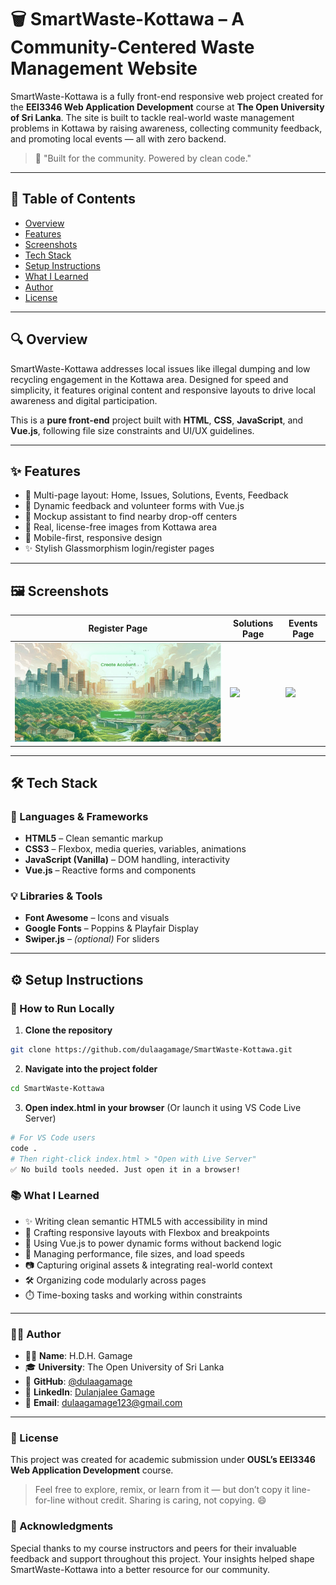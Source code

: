 # 🗑️ SmartWaste-Kottawa – A Community-Centered Waste Management Website

SmartWaste-Kottawa is a fully front-end responsive web project created for the **EEI3346 Web Application Development** course at **The Open University of Sri Lanka**. The site is built to tackle real-world waste management problems in Kottawa by raising awareness, collecting community feedback, and promoting local events — all with zero backend.

> 📍 "Built for the community. Powered by clean code."

---

## 📑 Table of Contents

- [Overview](#overview)
- [Features](#features)
- [Screenshots](#screenshots)
- [Tech Stack](#tech-stack)
- [Setup Instructions](#setup-instructions)
- [What I Learned](#what-i-learned)
- [Author](#author)
- [License](#license)

---

## 🔍 Overview

SmartWaste-Kottawa addresses local issues like illegal dumping and low recycling engagement in the Kottawa area. Designed for speed and simplicity, it features original content and responsive layouts to drive local awareness and digital participation.

This is a **pure front-end** project built with **HTML**, **CSS**, **JavaScript**, and **Vue.js**, following file size constraints and UI/UX guidelines.

---

## ✨ Features

- 🌱 Multi-page layout: Home, Issues, Solutions, Events, Feedback
- 💬 Dynamic feedback and volunteer forms with Vue.js
- 📍 Mockup assistant to find nearby drop-off centers
- 📸 Real, license-free images from Kottawa area
- 📱 Mobile-first, responsive design
- ✨ Stylish Glassmorphism login/register pages

---

## 🖼️ Screenshots

| Register Page | Solutions Page | Events Page |
|---------------|----------------|--------------|
| ![](./screenshots/Register.jpeg) | ![](./screenshots/Solutions.png) | ![](./screenshots/Events.png) |

---

## 🛠️ Tech Stack

### 🔧 Languages & Frameworks

- **HTML5** – Clean semantic markup
- **CSS3** – Flexbox, media queries, variables, animations
- **JavaScript (Vanilla)** – DOM handling, interactivity
- **Vue.js** – Reactive forms and components

### 💡 Libraries & Tools

- **Font Awesome** – Icons and visuals
- **Google Fonts** – Poppins & Playfair Display
- **Swiper.js** – *(optional)* For sliders

---

## ⚙️ Setup Instructions

### 🚀 How to Run Locally

1. **Clone the repository**

```bash
git clone https://github.com/dulaagamage/SmartWaste-Kottawa.git
```

2. **Navigate into the project folder**
```bash
cd SmartWaste-Kottawa
```
3. **Open index.html in your browser**
(Or launch it using VS Code Live Server)
```bash
# For VS Code users
code .
# Then right-click index.html > "Open with Live Server"
✅ No build tools needed. Just open it in a browser!
```
### 📚 What I Learned

- ✨ Writing clean semantic HTML5 with accessibility in mind  
- 📱 Crafting responsive layouts with Flexbox and breakpoints  
- 🧠 Using Vue.js to power dynamic forms without backend logic  
- 🎯 Managing performance, file sizes, and load speeds  
- 📷 Capturing original assets & integrating real-world context  
- 🛠️ Organizing code modularly across pages  
- ⏱️ Time-boxing tasks and working within constraints  

---

### 👩‍💻 Author

- 👩‍🎓 **Name**: H.D.H. Gamage  
- 🎓 **University**: The Open University of Sri Lanka  
- 📂 **GitHub**: [@dulaagamage](https://github.com/dulaagamage)  
- 🔗 **LinkedIn**: [Dulanjalee Gamage](https://www.linkedin.com/in/dulanjalee-gamage-01a7aa207/)  
- 📧 **Email**: dulaagamage123@gmail.com  

---

### 📝 License

This project was created for academic submission under **OUSL’s EEI3346 Web Application Development** course.

> Feel free to explore, remix, or learn from it — but don’t copy it line-for-line without credit. Sharing is caring, not copying. 😄

### 📜 Acknowledgments
Special thanks to my course instructors and peers for their invaluable feedback and support throughout this project. Your insights helped shape SmartWaste-Kottawa into a better resource for our community.